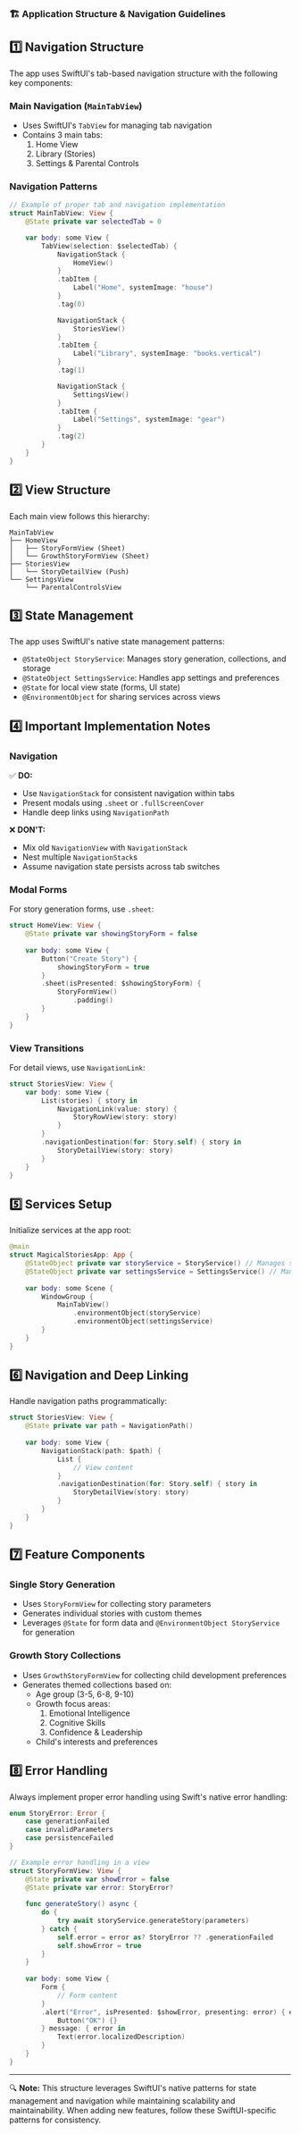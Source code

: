 
### 🏗️ **Application Structure & Navigation Guidelines**

## **1️⃣ Navigation Structure**
The app uses SwiftUI's tab-based navigation structure with the following key components:

### **Main Navigation (`MainTabView`)**
- Uses SwiftUI's `TabView` for managing tab navigation
- Contains 3 main tabs:
  1. Home View
  2. Library (Stories)
  3. Settings & Parental Controls

### **Navigation Patterns**
```swift
// Example of proper tab and navigation implementation
struct MainTabView: View {
    @State private var selectedTab = 0

    var body: some View {
        TabView(selection: $selectedTab) {
            NavigationStack {
                HomeView()
            }
            .tabItem {
                Label("Home", systemImage: "house")
            }
            .tag(0)

            NavigationStack {
                StoriesView()
            }
            .tabItem {
                Label("Library", systemImage: "books.vertical")
            }
            .tag(1)

            NavigationStack {
                SettingsView()
            }
            .tabItem {
                Label("Settings", systemImage: "gear")
            }
            .tag(2)
        }
    }
}
```

## **2️⃣ View Structure**
Each main view follows this hierarchy:
```
MainTabView
├── HomeView
│   ├── StoryFormView (Sheet)
│   └── GrowthStoryFormView (Sheet)
├── StoriesView
│   └── StoryDetailView (Push)
└── SettingsView
    └── ParentalControlsView
```

## **3️⃣ State Management**
The app uses SwiftUI's native state management patterns:
- `@StateObject StoryService`: Manages story generation, collections, and storage
- `@StateObject SettingsService`: Handles app settings and preferences
- `@State` for local view state (forms, UI state)
- `@EnvironmentObject` for sharing services across views

## **4️⃣ Important Implementation Notes**

### **Navigation**
✅ **DO:**
- Use `NavigationStack` for consistent navigation within tabs
- Present modals using `.sheet` or `.fullScreenCover`
- Handle deep links using `NavigationPath`

❌ **DON'T:**
- Mix old `NavigationView` with `NavigationStack`
- Nest multiple `NavigationStack`s
- Assume navigation state persists across tab switches

### **Modal Forms**
For story generation forms, use `.sheet`:
```swift
struct HomeView: View {
    @State private var showingStoryForm = false
    
    var body: some View {
        Button("Create Story") {
            showingStoryForm = true
        }
        .sheet(isPresented: $showingStoryForm) {
            StoryFormView()
                .padding()
        }
    }
}
```

### **View Transitions**
For detail views, use `NavigationLink`:
```swift
struct StoriesView: View {
    var body: some View {
        List(stories) { story in
            NavigationLink(value: story) {
                StoryRowView(story: story)
            }
        }
        .navigationDestination(for: Story.self) { story in
            StoryDetailView(story: story)
        }
    }
}
```

## **5️⃣ Services Setup**
Initialize services at the app root:
```swift
@main
struct MagicalStoriesApp: App {
    @StateObject private var storyService = StoryService() // Manages stories
    @StateObject private var settingsService = SettingsService() // Manages app settings
    
    var body: some Scene {
        WindowGroup {
            MainTabView()
                .environmentObject(storyService)
                .environmentObject(settingsService)
        }
    }
}
```

## **6️⃣ Navigation and Deep Linking**
Handle navigation paths programmatically:
```swift
struct StoriesView: View {
    @State private var path = NavigationPath()
    
    var body: some View {
        NavigationStack(path: $path) {
            List {
                // View content
            }
            .navigationDestination(for: Story.self) { story in
                StoryDetailView(story: story)
            }
        }
    }
}
```

## **7️⃣ Feature Components**

### **Single Story Generation**
- Uses `StoryFormView` for collecting story parameters
- Generates individual stories with custom themes
- Leverages `@State` for form data and `@EnvironmentObject StoryService` for generation

### **Growth Story Collections**
- Uses `GrowthStoryFormView` for collecting child development preferences
- Generates themed collections based on:
  - Age group (3-5, 6-8, 9-10)
  - Growth focus areas:
    1. Emotional Intelligence
    2. Cognitive Skills
    3. Confidence & Leadership
  - Child's interests and preferences

## **8️⃣ Error Handling**
Always implement proper error handling using Swift's native error handling:
```swift
enum StoryError: Error {
    case generationFailed
    case invalidParameters
    case persistenceFailed
}

// Example error handling in a view
struct StoryFormView: View {
    @State private var showError = false
    @State private var error: StoryError?
    
    func generateStory() async {
        do {
            try await storyService.generateStory(parameters)
        } catch {
            self.error = error as? StoryError ?? .generationFailed
            self.showError = true
        }
    }
    
    var body: some View {
        Form {
            // Form content
        }
        .alert("Error", isPresented: $showError, presenting: error) { error in
            Button("OK") {}
        } message: { error in
            Text(error.localizedDescription)
        }
    }
}
```

---

🔍 **Note:** This structure leverages SwiftUI's native patterns for state management and navigation while maintaining scalability and maintainability. When adding new features, follow these SwiftUI-specific patterns for consistency.
